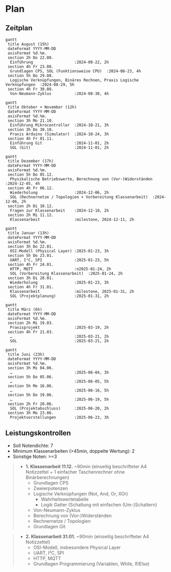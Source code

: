 # Plan

## Zeitplan

```mermaid
gantt
 title August (15h)
 dateFormat YYYY-MM-DD
 axisFormat %d.%m.
 section 2h Do 22.08.
  Einführung                  :2024-08-22, 2h
 section 4h Fr 23.08.
  Grundlagen CPS, SOL (Funktionsweise CPU)  :2024-08-23, 4h
 section 5h Do 29.08.
  Logische Verknüpfungen, Binäres Rechnen, Praxis Logische Verknüpfungen  :2024-08-29, 5h
 section 4h Fr 30.08.
  Von-Neumann-Zyklus          :2024-08-30, 4h
```
```mermaid
gantt
 title Oktober + November (12h)
 dateFormat YYYY-MM-DD
 axisFormat %d.%m.
 section 3h Mo 21.10.
  Einführung Mikrocontroller  :2024-10-21, 3h
 section 3h Do 30.10.
  Praxis Arduino (Simulator)  :2024-10-24, 3h
 section 4h Fr 01.11.
  Einführung Git              :2024-11-01, 2h
  SOL (Git)                   :2024-11-01, 2h
```
```mermaid
gantt
 title Dezember (17h)
 dateFormat YYYY-MM-DD
 axisFormat %d.%m.
 section 5h Do 05.12.
  Physikalische Betriebswerte, Berechnung von (Vor-)Widerständen  :2024-12-05, 4h
 section 4h Fr 06.12.
  Wiederholung                :2024-12-06, 2h
  SOL (Rechnernetze / Topologien + Vorbereitung Klassenarbeit)  :2024-12-06, 2h
 section 2h Di 10.12.
  Fragen zur Klassenarbeit    :2024-12-10, 2h
 section 2h Mi 11.12.
  Klassenarbeit               :milestone, 2024-12-11, 2h
```
```mermaid
gantt
 title Januar (13h)
 dateFormat YYYY-MM-DD
 axisFormat %d.%m.
 section 3h Do 22.01.
  OSI-Modell (Physical Layer) :2025-01-23, 3h
 section 5h Do 23.01.
  UART, I²C, SPI              :2025-01-23, 5h
 section 4h Fr 24.01.
  HTTP, MQTT                  :n2025-01-24, 2h
  SOL (Vorbereitung Klassenarbeit)  :2025-01-24, 2h
 section 3h Di 28.01.
  Wiederholung                :2025-01-23, 3h
 section 4h Fr 31.01.
  Klassenarbeit               :milestone, 2025-01-31, 2h
  SOL (Projektplanung)        :2025-01-31, 2h
```
```mermaid
gantt
 title März (6h)
 dateFormat YYYY-MM-DD
 axisFormat %d.%m.
 section 2h Mi 19.03.
  Praxisprojekt               :2025-03-19, 2h
 section 4h Fr 21.03.
  …                           :2025-03-21, 2h
  SOL                         :2025-03-21, 2h
```
```mermaid
gantt
 title Juni (23h)
 dateFormat YYYY-MM-DD
 axisFormat %d.%m.
 section 3h Mi 04.06.
  …                           :2025-06-04, 3h
 section 5h Do 05.06.
  …                           :2025-06-05, 5h
 section 5h Mo 16.06.
  …                           :2025-06-16, 5h
 section 5h Do 19.06.
  …                           :2025-06-19, 5h
 section 2h Fr 20.06.
  SOL (Projektabschluss)      :2025-06-20, 2h
 section 3h Mo 23.06.
  Projektvorstellungen        :2025-06-23, 3h
```

## Leistungskontrollen

* Soll Notendichte: 7 
* Minimum Klassenarbeiten (>45min, doppelte Wertung): 2
* Sonstige Noten: >=3

> * **1. Klassenarbeit 11.12.** ~90min (einseitig beschrifteter A4 Notizzettel + 1 einfacher Taschenrechner ohne Binärberechnungen)
>   * Grundlagen CPS
>   * Zweierpotenzen
>   * Logische Verknüpfungen (Not, And, Or, XOr)
>     * Wahrheitswertetabelle
>     * Logik Gatter (Schaltung mit einfachen (Um-)Schaltern)
>   * Von-Neumann-Zyklus
>   * Berechnung von (Vor-)Widerständen
>   * Rechnernetze / Topologien
>   * Grundlagen Git

> * **2. Klassenarbeit 31.01.** ~90min (einseitig beschrifteter A4 Notizzettel)
>   * OSI-Modell, insbesondere Physical Layer
>   * UART, I²C, SPI
>   * HTTP, MQTT
>   * Grundlagen Programmierung (Variablen, While, If/Else)
